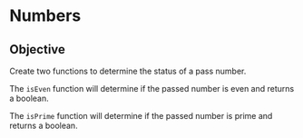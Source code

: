 # Numbers

## Objective
Create two functions to determine the status of a pass number. 

The `isEven` function will determine if the passed number is even and returns a boolean.

The `isPrime` function will determine if the passed number is prime and returns a boolean.
